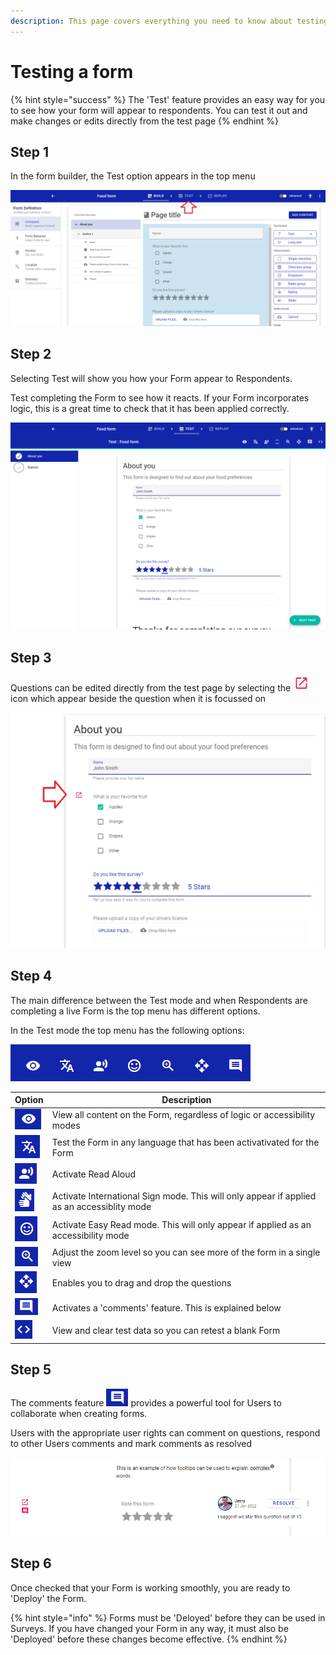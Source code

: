 ```yaml
---
description: This page covers everything you need to know about testing a form
---
```


# Testing a form

{% hint style="success" %}
The 'Test' feature provides an easy way for you to see how your form will appear to respondents.  You can test it out and make changes or edits directly from the test page
{% endhint %}

## Step 1

In the form builder, the Test option appears in the top menu

![](<../../.gitbook/assets/image (315).png>)

## Step 2

Selecting Test will show you how your Form appear to Respondents.  &#x20;

Test completing the Form to see how it reacts.  If your Form incorporates logic, this is a great time to check that it has been applied correctly.

![](<../../.gitbook/assets/image (301).png>)

## Step 3

Questions can be edited directly from the test page by selecting the ![](<../../.gitbook/assets/image (331).png>)icon which appear beside the question when it is focussed on

&#x20;

![](<../../.gitbook/assets/image (329).png>)

## Step 4

The main difference between the Test mode and when Respondents are completing a live Form is the top menu has different options.

In the Test mode the top menu has the following options:

![](<../../.gitbook/assets/image (330) (1).png>)

| Option                                           | Description                                                                                 |
| ------------------------------------------------ | ------------------------------------------------------------------------------------------- |
| ![](<../../.gitbook/assets/image (310) (1).png>) | View all content on the Form, regardless of logic or accessibility modes                    |
| ![](<../../.gitbook/assets/image (321).png>)     | Test the Form in any language that has been activativated for the Form                      |
| ![](<../../.gitbook/assets/image (296) (1).png>) | Activate Read Aloud                                                                         |
| ![](<../../.gitbook/assets/image (316).png>)     | Activate International Sign mode.  This will only appear if applied as an accessiblity mode |
| ![](<../../.gitbook/assets/image (302).png>)     | Activate Easy Read mode.  This will only appear if applied as an accessibility mode         |
| ![](<../../.gitbook/assets/image (308).png>)     | Adjust the zoom level so you can see more of the form in a single view                      |
| ![](<../../.gitbook/assets/image (306).png>)     | Enables you to drag and drop the questions                                                  |
| ![](<../../.gitbook/assets/image (327) (1).png>) | Activates a 'comments' feature.  This is explained below                                    |
| ![](<../../.gitbook/assets/image (326) (1).png>) | View and clear test data so you can retest a blank Form                                     |

## Step 5

The comments feature ![](<../../.gitbook/assets/image (325) (1).png>) provides a powerful tool for Users to collaborate when creating forms.

Users with the appropriate user rights can comment on questions, respond to other Users comments and mark comments as resolved

![](<../../.gitbook/assets/image (313).png>)

## Step 6

Once checked that your Form is working smoothly, you are ready to 'Deploy' the Form.

{% hint style="info" %}
Forms must be 'Deloyed' before they can be used in Surveys.   If you have changed your Form in any way, it must also be 'Deployed' before these changes become effective.
{% endhint %}
